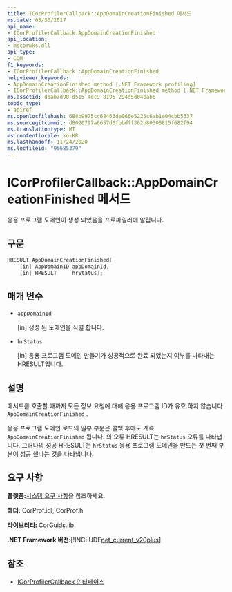 ```yaml
---
title: ICorProfilerCallback::AppDomainCreationFinished 메서드
ms.date: 03/30/2017
api_name:
- ICorProfilerCallback.AppDomainCreationFinished
api_location:
- mscorwks.dll
api_type:
- COM
f1_keywords:
- ICorProfilerCallback::AppDomainCreationFinished
helpviewer_keywords:
- AppDomainCreationFinished method [.NET Framework profiling]
- ICorProfilerCallback::AppDomainCreationFinished method [.NET Framework profiling]
ms.assetid: dbab7d90-d515-4dc9-8195-294d5d04bab6
topic_type:
- apiref
ms.openlocfilehash: 688b9975cc68463de066e5225c6ab1e04cbb5337
ms.sourcegitcommit: d8020797a6657d0fbbdff362b80300815f682f94
ms.translationtype: MT
ms.contentlocale: ko-KR
ms.lasthandoff: 11/24/2020
ms.locfileid: "95685379"
---
```

# <a name="icorprofilercallbackappdomaincreationfinished-method"></a>ICorProfilerCallback::AppDomainCreationFinished 메서드

응용 프로그램 도메인이 생성 되었음을 프로파일러에 알립니다.  
  
## <a name="syntax"></a>구문  
  
```cpp  
HRESULT AppDomainCreationFinished(  
    [in] AppDomainID appDomainId,  
    [in] HRESULT     hrStatus);
```  
  
## <a name="parameters"></a>매개 변수

- `appDomainId`

  \[in] 생성 된 도메인을 식별 합니다.

- `hrStatus`

  \[in] 응용 프로그램 도메인 만들기가 성공적으로 완료 되었는지 여부를 나타내는 HRESULT입니다.

## <a name="remarks"></a>설명  

 메서드를 호출할 때까지 모든 정보 요청에 대해 응용 프로그램 ID가 유효 하지 않습니다 `AppDomainCreationFinished` .  
  
 응용 프로그램 도메인 로드의 일부 부분은 콜백 후에도 계속 `AppDomainCreationFinished` 됩니다. 의 오류 HRESULT는 `hrStatus` 오류를 나타냅니다. 그러나의 성공 HRESULT는 `hrStatus` 응용 프로그램 도메인을 만드는 첫 번째 부분이 성공 했다는 것을 나타냅니다.  
  
## <a name="requirements"></a>요구 사항  

 **플랫폼:**[시스템 요구 사항](../../get-started/system-requirements.md)을 참조하세요.  
  
 **헤더:** CorProf.idl, CorProf.h  
  
 **라이브러리:** CorGuids.lib  
  
 **.NET Framework 버전:**[!INCLUDE[net_current_v20plus](../../../../includes/net-current-v20plus-md.md)]  
  
## <a name="see-also"></a>참조

- [ICorProfilerCallback 인터페이스](icorprofilercallback-interface.md)
